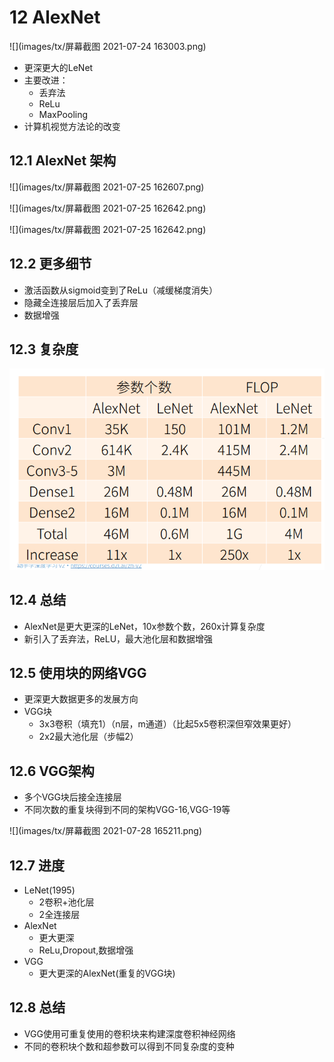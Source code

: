 # 12 AlexNet

![](images/tx/屏幕截图 2021-07-24 163003.png)

- 更深更大的LeNet
- 主要改进：
  - 丢弃法
  - ReLu
  - MaxPooling
- 计算机视觉方法论的改变

## 12.1 AlexNet 架构

![](images/tx/屏幕截图 2021-07-25 162607.png)

![](images/tx/屏幕截图 2021-07-25 162642.png)

![](images/tx/屏幕截图 2021-07-25 162642.png)

## 12.2 更多细节

- 激活函数从sigmoid变到了ReLu（减缓梯度消失）
- 隐藏全连接层后加入了丢弃层
- 数据增强

## 12.3 复杂度

![image-20210725164631158](images/tx/image-20210725164631158.png)

## 12.4 总结

- AlexNet是更大更深的LeNet，10x参数个数，260x计算复杂度
- 新引入了丢弃法，ReLU，最大池化层和数据增强

## 12.5 使用块的网络VGG

- 更深更大数据更多的发展方向
- VGG块
  - 3x3卷积（填充1）（n层，m通道）（比起5x5卷积深但窄效果更好）
  - 2x2最大池化层（步幅2）

## 12.6 VGG架构

- 多个VGG块后接全连接层
- 不同次数的重复块得到不同的架构VGG-16,VGG-19等

![](images/tx/屏幕截图 2021-07-28 165211.png)

## 12.7 进度

- LeNet(1995)
  - 2卷积+池化层
  - 2全连接层
- AlexNet
  - 更大更深
  - ReLu,Dropout,数据增强
- VGG
  - 更大更深的AlexNet(重复的VGG块)

## 12.8 总结

- VGG使用可重复使用的卷积块来构建深度卷积神经网络
- 不同的卷积块个数和超参数可以得到不同复杂度的变种

